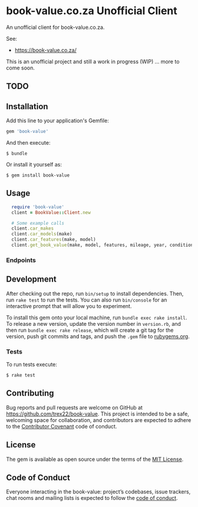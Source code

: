 # book-value.co.za Unofficial Client
An unofficial client for book-value.co.za.

See:
- https://book-value.co.za/

This is an unofficial project and still a work in progress (WIP) ... more to come soon.

## TODO

## Installation

Add this line to your application's Gemfile:

```ruby
gem 'book-value'
```

And then execute:

    $ bundle

Or install it yourself as:

    $ gem install book-value

## Usage

```ruby
  require 'book-value'
  client = BookValue::Client.new

  # Some example calls
  client.car_makes
  client.car_models(make)
  client.car_features(make, model)
  client.get_book_value(make, model, features, mileage, year, condition_score)
```

### Endpoints


## Development

After checking out the repo, run `bin/setup` to install dependencies. Then, run `rake test` to run the tests. You can also run `bin/console` for an interactive prompt that will allow you to experiment.

To install this gem onto your local machine, run `bundle exec rake install`. To release a new version, update the version number in `version.rb`, and then run `bundle exec rake release`, which will create a git tag for the version, push git commits and tags, and push the `.gem` file to [rubygems.org](https://rubygems.org).

### Tests
To run tests execute:

    $ rake test

## Contributing

Bug reports and pull requests are welcome on GitHub at https://github.com/trex22/book-value. This project is intended to be a safe, welcoming space for collaboration, and contributors are expected to adhere to the [Contributor Covenant](http://contributor-covenant.org) code of conduct.

## License

The gem is available as open source under the terms of the [MIT License](https://opensource.org/licenses/MIT).

## Code of Conduct

Everyone interacting in the book-value: project’s codebases, issue trackers, chat rooms and mailing lists is expected to follow the [code of conduct](https://github.com/trex22/book-value/blob/master/CODE_OF_CONDUCT.md).
